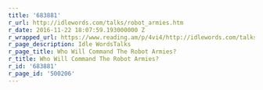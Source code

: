 ```yaml
---
title: '683881'
r_url: http://idlewords.com/talks/robot_armies.htm
r_date: 2016-11-22 18:07:59.193000000 Z
r_wrapped_url: https://www.reading.am/p/4vi4/http://idlewords.com/talks/robot_armies.htm
r_page_description: Idle WordsTalks
r_page_title: Who Will Command The Robot Armies?
r_title: Who Will Command The Robot Armies?
r_id: '683881'
r_page_id: '500206'
---
```


